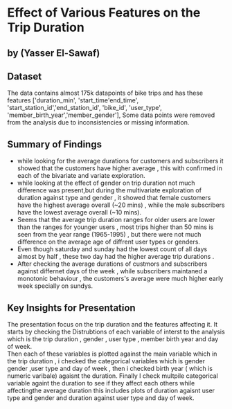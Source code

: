 # Effect of Various Features on the Trip Duration
## by (Yasser El-Sawaf)


## Dataset

The data contains almost 175k datapoints of bike trips and has these features ['duration_min', 'start_time'end_time', 'start_station_id','end_station_id', 'bike_id', 'user_type', 'member_birth_year','member_gender'], Some data points were removed from the analysis due to inconsistencies or missing information.


## Summary of Findings


- while looking for the average durations for customers and subscribers it showed that the customers have higher average , this with confirmed in each of the bivariate and variate exploration.
- while looking at the effect of gender on trip duration not much difference was present,but during the multivariate exploration of duration against type and gender , it showed that female customers have the highest average overall (~20 mins) ,  while the male subscribers have the lowest average overall (~10 mins). 
- Seems that the average trip duration ranges for older users are lower than the ranges for younger users , most trips higher than 50 mins is seen from the year range (1965-1995) , but there were not much difference on the average age of diffrent user types or genders. 
- Even though saturday and sunday had the lowest count of all days almost by half , these two day had the higher average trip durations .
- After checking the average durations of custmors and subscribers against differnet days of the week , while subscribers maintaned a monotonic behaviour , the customers's average were much higher early week specially on sundys.


## Key Insights for Presentation

The presentation focus on the trip duration and the features affecting it. It starts by checking the Distrubtions of each variable of interst to the analysis which is the trip duration , gender , user type , member birth year and day of week.  
Then each of these variables is plotted against the main variable which in the trip duration , i checked the categorical variables which is gender gender ,user type and day of week , then i checked birth year ( which is numeric varibale) agaisnt the duration.
Finally I check multpile categorical variable againt the duration to see if they affect  each others while affectingthe average duration this includes plots of duration agaisnt user type and gender and duration against user type and day of week.
